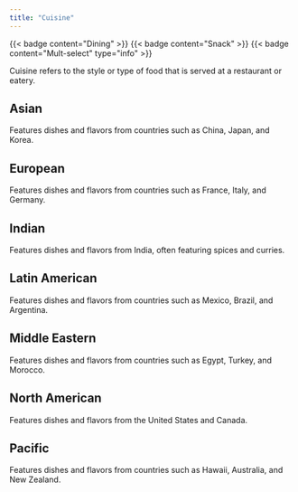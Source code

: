 ```yaml
---
title: "Cuisine"
---
```


{{< badge content="Dining" >}}
{{< badge content="Snack" >}}
{{< badge content="Mult-select" type="info" >}}

Cuisine refers to the style or type of food that is served at a restaurant or eatery.

## Asian
Features dishes and flavors from countries such as China, Japan, and Korea.

## European
Features dishes and flavors from countries such as France, Italy, and Germany.

## Indian
Features dishes and flavors from India, often featuring spices and curries.

## Latin American
Features dishes and flavors from countries such as Mexico, Brazil, and Argentina.

## Middle Eastern
Features dishes and flavors from countries such as Egypt, Turkey, and Morocco.

## North American
Features dishes and flavors from the United States and Canada.

## Pacific
Features dishes and flavors from countries such as Hawaii, Australia, and New Zealand.